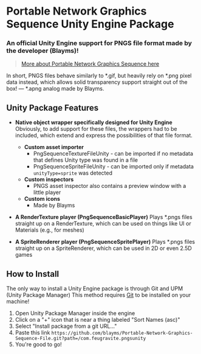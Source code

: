 
# Portable Network Graphics Sequence Unity Engine Package
### An official Unity Engine support for PNGS file format made by the developer (Blayms)!
> [More about Portable Network Graphics Sequence here](https://github.com/blayms/Portable-Network-Graphics-Sequence-File)

In short, PNGS files behave similarly to *.gif, but heavily rely on *.png pixel data instead, which allows solid transparency support straight out of the box! — *.apng analog made by Blayms.

## Unity Package Features

- **Native object wrapper specifically designed for Unity Engine**
Obviously, to add support for these files, the wrappers had to be included, which extend and express the possibilities of that file format.
  - **Custom asset importer**
    - PngSequenceTextureFileUnity - can be imported if no metadata that defines Unity type was found in a file
    - PngSequenceSpriteFileUnity - can be imported only if metadata `unityType=sprite` was detected
  - **Custom inspectors**
    - PNGS asset inspector also contains a preview window with a little player
  - **Custom icons**
    - Made by Blayms 
- **A RenderTexture player (PngSequenceBasicPlayer)**
Plays *.pngs files straight up on a RenderTexture, which can be used on things like UI or Materials (e.g., for meshes)

- **A SpriteRenderer player (PngSequenceSpritePlayer)**
Plays *.pngs files straight up on a SpriteRenderer, which can be used in 2D or even 2.5D games

## How to Install
The only way to install a Unity Engine package is through Git and UPM (Unity Package Manager)
This method requires [Git](https://git-scm.com/downloads) to be installed on your machine!

1. Open Unity Package Manager inside the engine
2. Click on a "+" icon that is near a thing labeled "Sort Names (asc)"
3. Select "Install package from a git URL..."
4. Paste this link
`https://github.com/blayms/Portable-Network-Graphics-Sequence-File.git?path=/com.feugravite.pngsunity`
5. You're good to go!
